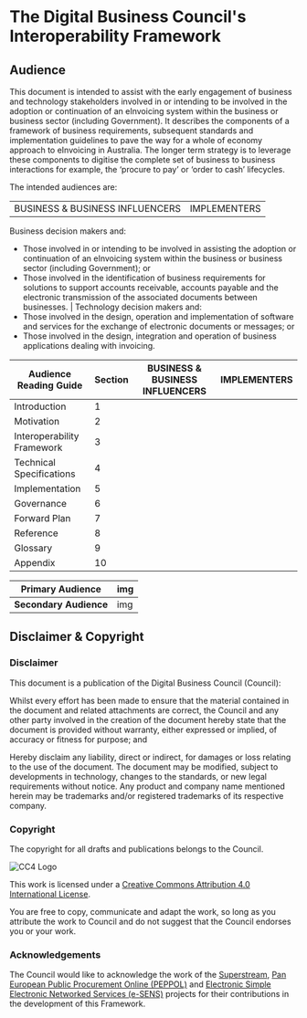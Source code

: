 
# The Digital Business Council's Interoperability Framework

## Audience

This document is intended to assist with the early engagement of business and technology stakeholders involved in or intending to be involved in the adoption or continuation of an eInvoicing system within the business or business sector (including Government). It describes the components of a framework of business requirements, subsequent standards and implementation guidelines to pave the way for a whole of economy approach to eInvoicing in Australia. The longer term strategy is to leverage these components to digitise the complete set of business to business interactions for example, the ‘procure to pay’ or ‘order to cash’ lifecycles.

The intended audiences are:
 
| | |
---|---
BUSINESS & BUSINESS INFLUENCERS | IMPLEMENTERS
Business decision makers and:
+ Those involved in or intending to be involved in assisting the adoption or continuation of an eInvoicing system within the business or business sector (including Government); or
+ Those involved in the identification of business requirements for solutions to support accounts receivable, accounts payable and the electronic transmission of the associated documents between businesses.
|
Technology decision makers and:
+ Those involved in the design, operation and implementation of software and services for the exchange of electronic documents or messages; or
+ Those involved in the design, integration and operation of business applications dealing with invoicing.


Audience Reading Guide | Section | BUSINESS & BUSINESS INFLUENCERS| IMPLEMENTERS 
---|---|---|---
Introduction | 1 | | 
Motivation | 2 | | 
Interoperability Framework | 3 | | 
Technical Specifications | 4 | | 
Implementation | 5 | | 
Governance | 6 | | 
Forward Plan | 7 | | 
Reference | 8 | | 
Glossary | 9 | | 
Appendix | 10 | | 

	 	 
Primary Audience | img 
---|---
**Secondary Audience** | img


## Disclaimer & Copyright

### Disclaimer 
This document is a publication of the Digital Business Council (Council):

Whilst every effort has been made to ensure that the material contained in the document and related attachments are correct, the Council and any other party involved in the creation of the document hereby state that the document is provided without warranty, either expressed or implied, of accuracy or fitness for purpose; and

Hereby disclaim any liability, direct or indirect, for damages or loss relating to the use of the document. The document may be modified, subject to developments in technology, changes to the standards, or new legal requirements without notice. Any product and company name mentioned herein may be trademarks and/or registered trademarks of its respective company.

### Copyright
The copyright for all drafts and publications belongs to the Council.
 
![CC4 Logo](https://i.creativecommons.org/l/by/4.0/88x31.png)
 
This work is licensed under a [Creative Commons Attribution 4.0 International License](http://creativecommons.org/licenses/by/4.0/).

You are free to copy, communicate and adapt the work, so long as you attribute the work to Council and do not suggest that the Council endorses you or your work.

### Acknowledgements
The Council would like to acknowledge the work of the [Superstream](https://www.ato.gov.au/Super/SuperStream/), [Pan European Public Procurement Online (PEPPOL)](http://www.peppol.eu/) and [Electronic Simple Electronic Networked Services (e-SENS)](http://www.esens.eu/) projects for their contributions in the development of this Framework.


